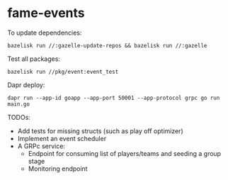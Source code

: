 # fame-events

To update dependencies:
```
bazelisk run //:gazelle-update-repos && bazelisk run //:gazelle
```

Test all packages:
```
bazelisk run //pkg/event:event_test
```

Dapr deploy:
```
dapr run --app-id goapp --app-port 50001 --app-protocol grpc go run main.go
```

TODOs:
- Add tests for missing structs (such as play off optimizer)
- Implement an event scheduler
- A GRPc service:
    - Endpoint for consuming list of players/teams and seeding a group stage
    - Monitoring endpoint
